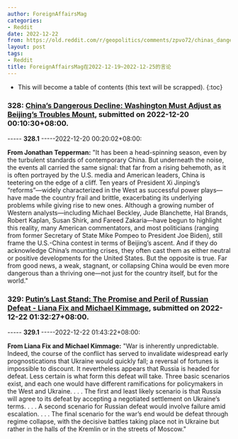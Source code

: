 ```yaml
---
author: ForeignAffairsMag
categories:
- Reddit
date: 2022-12-22
from: https://old.reddit.com/r/geopolitics/comments/zpvo72/chinas_dangerous_decline_washington_must_adjust/
layout: post
tags:
- Reddit
title: ForeignAffairsMag在2022-12-19~2022-12-25的言论
---
```


* This will become a table of contents (this text will be scrapped).
{:toc}

### 328: [China’s Dangerous Decline: Washington Must Adjust as Beijing’s Troubles Mount](https://old.reddit.com/r/geopolitics/comments/zpvo72/chinas_dangerous_decline_washington_must_adjust/), submitted on 2022-12-20 00:10:30+08:00.

----- __328.1__ -----2022-12-20 00:20:02+08:00:

**From Jonathan Tepperman:** "It has been a head-spinning season, even by the turbulent standards of contemporary China. But underneath the noise, the events all carried the same signal: that far from a rising behemoth, as it is often portrayed by the U.S. media and American leaders, China is teetering on the edge of a cliff. Ten years of President Xi Jinping’s “reforms”—widely characterized in the West as successful power plays—have made the country frail and brittle, exacerbating its underlying problems while giving rise to new ones. Although a growing number of Western analysts—including Michael Beckley, Jude Blanchette, Hal Brands, Robert Kaplan, Susan Shirk, and Fareed Zakaria—have begun to highlight this reality, many American commentators, and most politicians (ranging from former Secretary of State Mike Pompeo to President Joe Biden), still frame the U.S.-China contest in terms of Beijing’s ascent. And if they do acknowledge China’s mounting crises, they often cast them as either neutral or positive developments for the United States. But the opposite is true. Far from good news, a weak, stagnant, or collapsing China would be even more dangerous than a thriving one—not just for the country itself, but for the world."

### 329: [Putin’s Last Stand: The Promise and Peril of Russian Defeat - Liana Fix and Michael Kimmage](https://old.reddit.com/r/geopolitics/comments/zrv5cd/putins_last_stand_the_promise_and_peril_of/), submitted on 2022-12-22 01:32:27+08:00.

----- __329.1__ -----2022-12-22 01:43:22+08:00:

**From Liana Fix and Michael Kimmage:** "War is inherently unpredictable. Indeed, the course of the conflict has served to invalidate widespread early prognostications that Ukraine would quickly fall; a reversal of fortunes is impossible to discount. It nevertheless appears that Russia is headed for defeat. Less certain is what form this defeat will take. Three basic scenarios exist, and each one would have different ramifications for policymakers in the West and Ukraine.  . . . The first and least likely scenario is that Russia will agree to its defeat by accepting a negotiated settlement on Ukraine’s terms.  . . . A second scenario for Russian defeat would involve failure amid escalation.  . . . The final scenario for the war’s end would be defeat through regime collapse, with the decisive battles taking place not in Ukraine but rather in the halls of the Kremlin or in the streets of Moscow."

